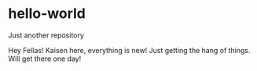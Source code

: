 # hello-world
Just another repository

Hey Fellas!
Kaisen here, everything is new!
Just getting the hang of things.
Will get there one day!

